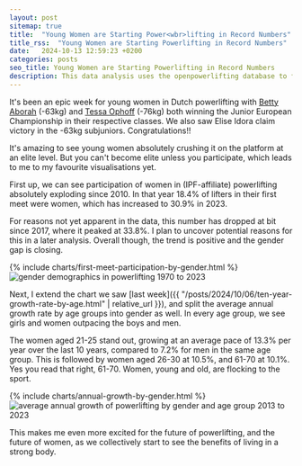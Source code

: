 ```yaml
---
layout: post
sitemap: true
title:  "Young Women are Starting Power<wbr>lifting in Record Numbers"
title_rss:  "Young Women are Starting Powerlifting in Record Numbers"
date:   2024-10-13 12:59:23 +0200
categories: posts
seo_title: Young Women are Starting Powerlifting in Record Numbers
description: This data analysis uses the openpowerlifting database to find that powerlifting participation is growing fastest amongst women aged 21-25. Women as a percentage of total lifters is also increasing.
---
```


It's been an epic week for young women in Dutch powerlifting with [Betty Aborah](https://www.instagram.com/bettylifts/) (-63kg) and [Tessa Ophoff](https://www.instagram.com/tessaophoff/) (-76kg) both winning the Junior European Championship in their respective classes.
We also saw Elise Idora claim victory in the -63kg subjuniors. Congratulations!!

It's amazing to see young women absolutely crushing it on the platform at an elite level. But you can't become elite unless you participate, which leads to me to my favourite visualisations yet.

First up, we can see participation of women in (IPF-affiliate) powerlifting absolutely exploding since 2010. In that year 18.4% of lifters in their first meet were women, which has increased to 30.9% in 2023.

For reasons not yet apparent in the data, this number has dropped at bit since 2017, where it peaked at 33.8%. I plan to uncover potential reasons for this in a later analysis. Overall though, the trend is positive and the gender gap is closing.

<div class="custom-chart">
  <div class="html-content">
    {% include charts/first-meet-participation-by-gender.html %}
  </div>
  <div class="svg-content">
    <img src="/assets/charts/first-meet-participation-by-gender.svg" alt="gender demographics in powerlifting 1970 to 2023">
  </div>
</div>

Next, I extend the chart we saw [last week]({{ "/posts/2024/10/06/ten-year-growth-rate-by-age.html" | relative_url }}), and split the average annual growth rate by age groups into gender as well. In every age group, we see girls and women outpacing the boys and men.

The women aged 21-25 stand out, growing at an average pace of 13.3% per year over the last 10 years, compared to 7.2% for men in the same age group. This is followed by women aged 26-30 at 10.5%, and 61-70 at 10.1%.
Yes you read that right, 61-70. Women, young and old, are flocking to the sport.

<div class="custom-chart">
  <div class="html-content">
    {% include charts/annual-growth-by-gender.html %}
  </div>
  <div class="svg-content">
    <img src="/assets/charts/annual-growth-by-gender.svg" alt="average annual growth of powerlifting by gender and age group 2013 to 2023">
  </div>
</div>


This makes me even more excited for the future of powerlifting, and the future of women, as we collectively start to see the benefits of living in a strong body.
